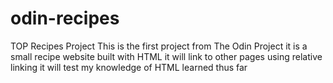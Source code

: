 # odin-recipes
TOP Recipes Project
This is the first project from The Odin Project
it is a small recipe website built with HTML 
it will link to other pages using relative linking 
it will test my knowledge of HTML learned thus far